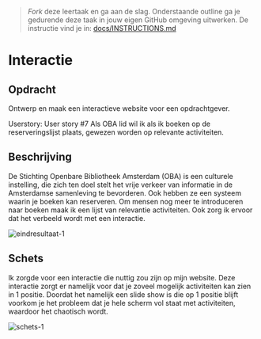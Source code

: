 > _Fork_ deze leertaak en ga aan de slag. 
Onderstaande outline ga je gedurende deze taak in jouw eigen GitHub omgeving uitwerken. 
De instructie vind je in: [docs/INSTRUCTIONS.md](docs/INSTRUCTIONS.md)

# Interactie 

## Opdracht
Ontwerp en maak een interactieve website voor een opdrachtgever.

Userstory:
User story #7 Als OBA lid wil ik als ik boeken op de reserveringslijst plaats, gewezen worden op relevante activiteiten.

## Beschrijving
De Stichting Openbare Bibliotheek Amsterdam (OBA) is een culturele instelling, die zich ten doel stelt het vrije verkeer van informatie in de Amsterdamse samenleving te bevorderen. Ook hebben ze een systeem waarin je boeken kan reserveren. Om mensen nog meer te introduceren naar boeken maak ik een lijst van relevantie activiteiten. Ook zorg ik ervoor dat het verbeeld wordt met een interactie.


![eindresultaat-1](https://user-images.githubusercontent.com/112856021/220071785-5373a412-4f29-4e79-b170-b34385522f8b.png)


## Schets
Ik zorgde voor een interactie die nuttig zou zijn op mijn website. Deze interactie zorgt er namelijk voor dat je zoveel mogelijk activiteiten kan zien in 1 positie. Doordat het namelijk een slide show is die op 1 positie blijft voorkom je het probleem dat je hele scherm vol staat met activiteiten, waardoor het chaotisch wordt.

![schets-1](https://user-images.githubusercontent.com/112856021/219627437-b8b89d7b-5e28-4527-adf5-d43faff51fa6.jpg)
